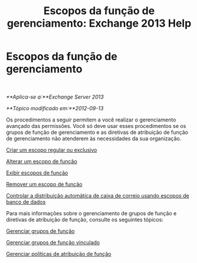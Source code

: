 ﻿---
title: 'Escopos da função de gerenciamento: Exchange 2013 Help'
TOCTitle: Escopos da função de gerenciamento
ms:assetid: f8f5b205-dd47-4fc3-8322-3fa115ae475a
ms:mtpsurl: https://technet.microsoft.com/pt-br/library/Dd351270(v=EXCHG.150)
ms:contentKeyID: 50487051
ms.date: 05/22/2018
mtps_version: v=EXCHG.150
ms.translationtype: MT
---

# Escopos da função de gerenciamento

 

_**Aplica-se a:**Exchange Server 2013_

_**Tópico modificado em:**2012-09-13_

Os procedimentos a seguir permitem a você realizar o gerenciamento avançado das permissões. Você só deve usar esses procedimentos se os grupos de função de gerenciamento e as diretivas de atribuição de função de gerenciamento não atenderem às necessidades da sua organização.

[Criar um escopo regular ou exclusivo](create-a-regular-or-exclusive-scope-exchange-2013-help.md)

[Alterar um escopo de função](change-a-role-scope-exchange-2013-help.md)

[Exibir escopos de função](view-role-scopes-exchange-2013-help.md)

[Remover um escopo de função](remove-a-role-scope-exchange-2013-help.md)

[Controlar a distribuição automática de caixa de correio usando escopos de banco de dados](control-automatic-mailbox-distribution-using-database-scopes-exchange-2013-help.md)

Para mais informações sobre o gerenciamento de grupos de função e diretivas de atribuição de função, consulte os seguintes tópicos:

[Gerenciar grupos de função](manage-role-groups-exchange-2013-help.md)

[Gerenciar grupos de função vinculado](manage-linked-role-groups-exchange-2013-help.md)

[Gerenciar políticas de atribuição de função](manage-role-assignment-policies-exchange-2013-help.md)

